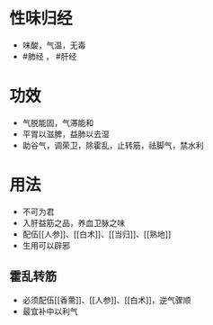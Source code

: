# 性味归经
- 味酸，气温，无毒
-  #肺经 ， #肝经 
# 功效
- 气脱能固，气滞能和
- 平胃以滋脾，益肺以去湿
- 助谷气，调荣卫，除霍乱，止转筋，祛脚气，禁水利
# 用法
- 不可为君
- 入肝益筋之品，养血卫脉之味
- 配伍[[人参]]、[[白术]]、[[当归]]、[[熟地]]
- 生用可以辟邪
## 霍乱转筋
- 必须配伍[[香薷]]、[[人参]]、[[白术]]，逆气骤顺
- 最宜补中以利气